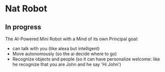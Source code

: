 # Nat Robot
## In progress
The AI-Powered Mini Robot with a Mind of its own
Principal goal:
 - can talk with you (like alexa but intelligent)
 - Move autonomously (so the ai decide where to go)
 - Recognize objects and people (so it can have personalize welcome: like he recognize that you are John and he say 'Hi John')
